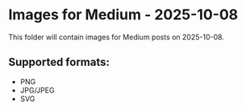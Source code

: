 # Images for Medium - 2025-10-08

This folder will contain images for Medium posts on 2025-10-08.

## Supported formats:
- PNG
- JPG/JPEG
- SVG

